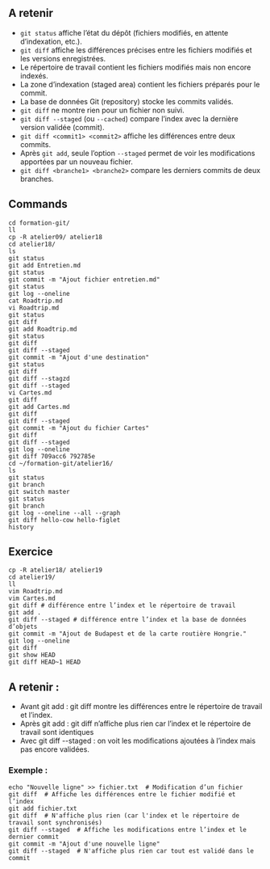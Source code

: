 ## A retenir

- `git status` affiche l’état du dépôt (fichiers modifiés, en attente d’indexation, etc.).
- `git diff` affiche les différences précises entre les fichiers modifiés et les versions enregistrées.
- Le répertoire de travail contient les fichiers modifiés mais non encore indexés.
- La zone d’indexation (staged area) contient les fichiers préparés pour le commit.
- La base de données Git (repository) stocke les commits validés.
- `git diff` ne montre rien pour un fichier non suivi.
- `git diff --staged` (ou `--cached`) compare l’index avec la dernière version validée (commit).
- `git diff <commit1> <commit2>` affiche les différences entre deux commits.
- Après `git add`, seule l’option `--staged` permet de voir les modifications apportées par un nouveau fichier.
- `git diff <branche1> <branche2>` compare les derniers commits de deux branches.

## Commands 

```
cd formation-git/
ll
cp -R atelier09/ atelier18
cd atelier18/
ls
git status
git add Entretien.md
git status
git commit -m "Ajout fichier entretien.md"
git status
git log --oneline
cat Roadtrip.md
vi Roadtrip.md
git status
git diff
git add Roadtrip.md
git status
git diff
git diff --staged
git commit -m "Ajout d'une destination"
git status
git diff
git diff --stagzd
git diff --staged
vi Cartes.md
git diff
git add Cartes.md
git diff
git diff --staged
git commit -m "Ajout du fichier Cartes"
git diff
git diff --staged
git log --oneline
git diff 709acc6 792785e
cd ~/formation-git/atelier16/
ls
git status
git branch
git switch master
git status
git branch
git log --oneline --all --graph
git diff hello-cow hello-figlet
history
```

## Exercice

```
cp -R atelier18/ atelier19
cd atelier19/
ll
vim Roadtrip.md
vim Cartes.md
git diff # différence entre l’index et le répertoire de travail
git add .
git diff --staged # différence entre l’index et la base de données d’objets
git commit -m "Ajout de Budapest et de la carte routière Hongrie."
git log --oneline
git diff
git show HEAD
git diff HEAD~1 HEAD
```

## A retenir : 

- Avant git add : git diff montre les différences entre le répertoire de travail et l’index.
- Après git add : git diff n’affiche plus rien car l’index et le répertoire de travail sont identiques
- Avec git diff --staged : on voit les modifications ajoutées à l’index mais pas encore validées.

### Exemple :

```
echo "Nouvelle ligne" >> fichier.txt  # Modification d’un fichier
git diff  # Affiche les différences entre le fichier modifié et l’index
git add fichier.txt
git diff  # N'affiche plus rien (car l'index et le répertoire de travail sont synchronisés)
git diff --staged  # Affiche les modifications entre l’index et le dernier commit
git commit -m "Ajout d'une nouvelle ligne"
git diff --staged  # N'affiche plus rien car tout est validé dans le commit
```
